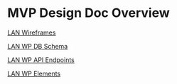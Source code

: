 # MVP Design Doc Overview

[LAN Wireframes](MVP%20Design%20Doc%20Overview%2012bfaa2a7b8a804c8fafe701c4813574/LAN%20Wireframes%2012bfaa2a7b8a801a9bf9fb6fcb4e5dd9.md)

[LAN WP DB Schema](MVP%20Design%20Doc%20Overview%2012bfaa2a7b8a804c8fafe701c4813574/LAN%20WP%20DB%20Schema%20186faa2a7b8a802f9f6bde31511e9566.md)

[LAN WP API Endpoints](MVP%20Design%20Doc%20Overview%2012bfaa2a7b8a804c8fafe701c4813574/LAN%20WP%20API%20Endpoints%20186faa2a7b8a80b98e0af9a820a29c12.md)

[LAN WP Elements](MVP%20Design%20Doc%20Overview%2012bfaa2a7b8a804c8fafe701c4813574/LAN%20WP%20Elements%20186faa2a7b8a80fca95acf905730451f.md)